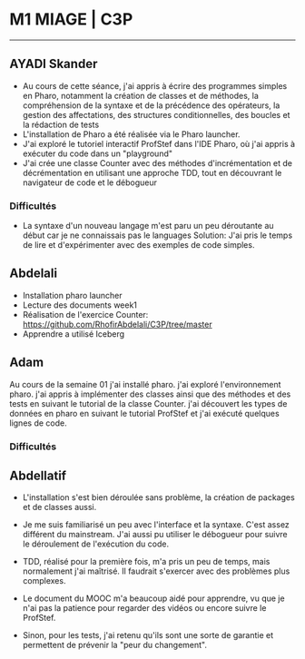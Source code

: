 # M1 MIAGE | C3P

---

## AYADI Skander

- Au cours de cette séance, j'ai appris à écrire des programmes simples en Pharo, notamment la création de classes et de méthodes, la compréhension de la syntaxe et de la précédence des opérateurs, la gestion des affectations, des structures conditionnelles, des boucles et la rédaction de tests
- L'installation de Pharo a été réalisée via le Pharo launcher.
- J'ai exploré le tutoriel interactif ProfStef dans l'IDE Pharo, où j'ai appris à exécuter du code dans un "playground"
- J'ai crée une classe Counter avec des méthodes d'incrémentation et de décrémentation en utilisant une approche TDD, tout en découvrant le navigateur de code et le débogueur

### Difficultés

- La syntaxe d'un nouveau langage m'est paru un peu déroutante au début car je ne connaissais pas le languages
  Solution: J'ai pris le temps de lire et d'expérimenter avec des exemples de code simples.

## Abdelali
- Installation pharo launcher
- Lecture des documents week1
- Réalisation de l'exercice Counter: https://github.com/RhofirAbdelali/C3P/tree/master
- Apprendre a utilisé Iceberg

## Adam
Au cours de la semaine 01 j'ai installé pharo.
j'ai exploré l'environnement pharo.
j'ai appris à implémenter des classes ainsi que des méthodes et des tests en suivant le tutorial de la classe Counter.
j'ai découvert les types de données en pharo en suivant le tutorial ProfStef et j'ai exécuté quelques lignes de code.


### Difficultés

## Abdellatif

- L'installation s'est bien déroulée sans problème, la création de packages et de classes aussi.

- Je me suis familiarisé un peu avec l'interface et la syntaxe. C'est assez différent du mainstream. J'ai aussi pu utiliser le débogueur pour suivre le déroulement de l'exécution du code.

- TDD, réalisé pour la première fois, m'a pris un peu de temps, mais normalement j'ai maîtrisé. Il faudrait s'exercer avec des problèmes plus complexes.

- Le document du MOOC m'a beaucoup aidé pour apprendre, vu que je n'ai pas la patience pour regarder des vidéos ou encore suivre le ProfStef.

- Sinon, pour les tests, j'ai retenu qu'ils sont une sorte de garantie et permettent de prévenir la "peur du changement".

